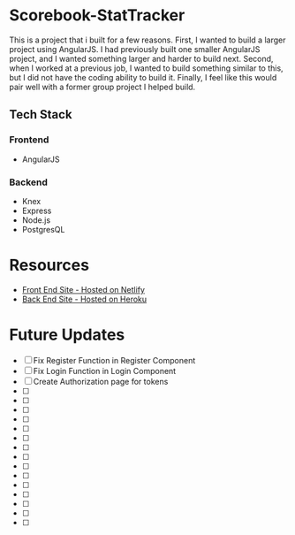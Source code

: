 # Scorebook-StatTracker

This is a project that i built for a few reasons.  First, I wanted to build a larger project using AngularJS.  I had previously built one smaller AngularJS project, and I wanted something larger and harder to build next.  Second, when I worked at a previous job, I wanted to build something similar to this, but I did not have the coding ability to build it.  Finally, I feel like this would pair well with a former group project I helped build.

## Tech Stack
### Frontend
* AngularJS

### Backend
* Knex
* Express
* Node.js
* PostgresQL

# Resources
* [Front End Site - Hosted on Netlify](https://scorebook-adm.netlify.app/)
* [Back End Site - Hosted on Heroku](https://scorebook-adm.herokuapp.com/)
 
 # Future Updates
 - [ ] Fix Register Function in Register Component
 - [ ] Fix Login Function in Login Component
 - [ ] Create Authorization page for tokens
 - [ ] 
 - [ ] 
 - [ ] 
 - [ ] 
 - [ ] 
 - [ ] 
 - [ ] 
 - [ ] 
 - [ ] 
 - [ ] 
 - [ ] 
 - [ ] 
 - [ ] 
 - [ ] 
 - [ ] 